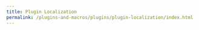 ```yaml
---
title: Plugin Localization
permalink: /plugins-and-macros/plugins/plugin-localization/index.html
---
```

